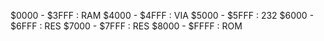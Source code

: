 
$0000 - $3FFF : RAM
$4000 - $4FFF : VIA
$5000 - $5FFF : 232
$6000 - $6FFF : RES
$7000 - $7FFF : RES
$8000 - $FFFF : ROM